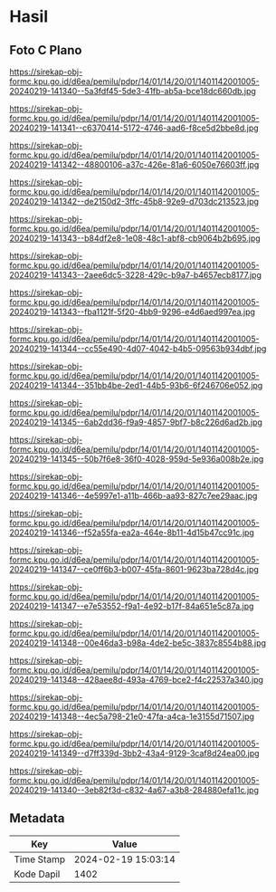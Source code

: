 # Hasil

## Foto C Plano

https://sirekap-obj-formc.kpu.go.id/d6ea/pemilu/pdpr/14/01/14/20/01/1401142001005-20240219-141340--5a3fdf45-5de3-41fb-ab5a-bce18dc660db.jpg

https://sirekap-obj-formc.kpu.go.id/d6ea/pemilu/pdpr/14/01/14/20/01/1401142001005-20240219-141341--c6370414-5172-4746-aad6-f8ce5d2bbe8d.jpg

https://sirekap-obj-formc.kpu.go.id/d6ea/pemilu/pdpr/14/01/14/20/01/1401142001005-20240219-141342--48800106-a37c-426e-81a6-6050e76603ff.jpg

https://sirekap-obj-formc.kpu.go.id/d6ea/pemilu/pdpr/14/01/14/20/01/1401142001005-20240219-141342--de2150d2-3ffc-45b8-92e9-d703dc213523.jpg

https://sirekap-obj-formc.kpu.go.id/d6ea/pemilu/pdpr/14/01/14/20/01/1401142001005-20240219-141343--b84df2e8-1e08-48c1-abf8-cb9064b2b695.jpg

https://sirekap-obj-formc.kpu.go.id/d6ea/pemilu/pdpr/14/01/14/20/01/1401142001005-20240219-141343--2aee6dc5-3228-429c-b9a7-b4657ecb8177.jpg

https://sirekap-obj-formc.kpu.go.id/d6ea/pemilu/pdpr/14/01/14/20/01/1401142001005-20240219-141343--fba1121f-5f20-4bb9-9296-e4d6aed997ea.jpg

https://sirekap-obj-formc.kpu.go.id/d6ea/pemilu/pdpr/14/01/14/20/01/1401142001005-20240219-141344--cc55e490-4d07-4042-b4b5-09563b934dbf.jpg

https://sirekap-obj-formc.kpu.go.id/d6ea/pemilu/pdpr/14/01/14/20/01/1401142001005-20240219-141344--351bb4be-2ed1-44b5-93b6-6f246706e052.jpg

https://sirekap-obj-formc.kpu.go.id/d6ea/pemilu/pdpr/14/01/14/20/01/1401142001005-20240219-141345--6ab2dd36-f9a9-4857-9bf7-b8c226d6ad2b.jpg

https://sirekap-obj-formc.kpu.go.id/d6ea/pemilu/pdpr/14/01/14/20/01/1401142001005-20240219-141345--50b7f6e8-36f0-4028-959d-5e936a008b2e.jpg

https://sirekap-obj-formc.kpu.go.id/d6ea/pemilu/pdpr/14/01/14/20/01/1401142001005-20240219-141346--4e5997e1-a11b-466b-aa93-827c7ee29aac.jpg

https://sirekap-obj-formc.kpu.go.id/d6ea/pemilu/pdpr/14/01/14/20/01/1401142001005-20240219-141346--f52a55fa-ea2a-464e-8b11-4d15b47cc91c.jpg

https://sirekap-obj-formc.kpu.go.id/d6ea/pemilu/pdpr/14/01/14/20/01/1401142001005-20240219-141347--ce0ff6b3-b007-45fa-8601-9623ba728d4c.jpg

https://sirekap-obj-formc.kpu.go.id/d6ea/pemilu/pdpr/14/01/14/20/01/1401142001005-20240219-141347--e7e53552-f9a1-4e92-b17f-84a651e5c87a.jpg

https://sirekap-obj-formc.kpu.go.id/d6ea/pemilu/pdpr/14/01/14/20/01/1401142001005-20240219-141348--00e46da3-b98a-4de2-be5c-3837c8554b88.jpg

https://sirekap-obj-formc.kpu.go.id/d6ea/pemilu/pdpr/14/01/14/20/01/1401142001005-20240219-141348--428aee8d-493a-4769-bce2-f4c22537a340.jpg

https://sirekap-obj-formc.kpu.go.id/d6ea/pemilu/pdpr/14/01/14/20/01/1401142001005-20240219-141348--4ec5a798-21e0-47fa-a4ca-1e3155d71507.jpg

https://sirekap-obj-formc.kpu.go.id/d6ea/pemilu/pdpr/14/01/14/20/01/1401142001005-20240219-141349--d7ff339d-3bb2-43a4-9129-3caf8d24ea00.jpg

https://sirekap-obj-formc.kpu.go.id/d6ea/pemilu/pdpr/14/01/14/20/01/1401142001005-20240219-141340--3eb82f3d-c832-4a67-a3b8-284880efa11c.jpg


## Metadata

| Key        | Value               |
| ---------- | ------------------- |
| Time Stamp | 2024-02-19 15:03:14 |
| Kode Dapil | 1402                |



